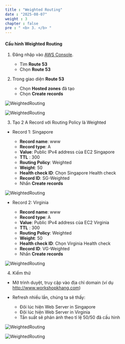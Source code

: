```yaml
---
title : "Weighted Routing"
date : "2025-08-07"
weight : 3
chapter : false
pre : " <b> 3. </b> "
---
```


#### Cấu hình Weighted Routing

1. Đăng nhập vào [AWS Console](https://aws.amazon.com/console/).

    - Tìm **Route 53**
    - Chọn **Route 53**

2. Trong giao diện **Route 53**

    - Chọn **Hosted zones** đã tạo 
    - Chọn **Create records**

![WeightedRouting](/FCJ-Workshop/images/2/CWT1.png?featherlight=false&width=90pc)

![WeightedRouting](/FCJ-Workshop/images/2/CWT2.png?featherlight=false&width=90pc)

3. Tạo 2 A Record với Routing Policy là Weighted

- Record 1: Singapore

   - **Record name**: www
   - **Record type**: A
   - **Value**: Public IPv4 address của EC2 Singapore
   - **TTL** : 300
   - **Routing Policy**: Weighted
   - **Weight**: 50
   - **Health check ID**: Chọn Singapore Health check
   - **Record ID**: SG-Weighted
   - Nhấn **Create records**

![WeightedRouting](/FCJ-Workshop/images/2/CWT3.png?featherlight=false&width=90pc)

- Record 2: Virginia

   - **Record name**: www
   - **Record type**: A
   - **Value**: Public IPv4 address của EC2 Virginia
   - **TTL** : 300
   - **Routing Policy**: Weighted
   - **Weight**: 50
   - **Health check ID**: Chọn Virginia Health check
   - **Record ID**: VG-Weighted
   - Nhấn **Create records**

![WeightedRouting](/FCJ-Workshop/images/2/CWT4.png?featherlight=false&width=90pc)

4. Kiểm thử

- Mở trình duyệt, truy cập vào địa chỉ domain (ví dụ http://www.workshopkhang.com)
- Refresh nhiều lần, chúng ta sẽ thấy:

   - Đôi lúc hiện Web Server in Singapore
   - Đôi lúc hiện Web Server in Virginia
   - Tần suất sẽ phản ánh theo tỉ lệ 50/50 đã cấu hình

![WeightedRouting](/FCJ-Workshop/images/2/CWT5.png?featherlight=false&width=90pc)

![WeightedRouting](/FCJ-Workshop/images/2/CWT6.png?featherlight=false&width=90pc)
